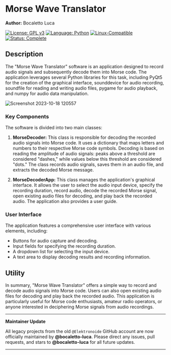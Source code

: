 # Morse Wave Translator

**Author:** Bocaletto Luca

[![License: GPL v3](https://img.shields.io/badge/License-GPLv3-blue?style=for-the-badge&logo=gnu)](LICENSE) [![Language: Python](https://img.shields.io/badge/Language-Python-blue?style=for-the-badge&logo=python)](https://www.python.org/) [![Linux-Compatible](https://img.shields.io/badge/Linux-Compatible-blue?style=for-the-badge&logo=linux)](https://www.kernel.org/) [![Status: Complete](https://img.shields.io/badge/Status-Complete-brightgreen?style=for-the-badge)](https://github.com/bocaletto-luca/Directory-Monitor)

## Description

The "Morse Wave Translator" software is an application designed to record audio signals and subsequently decode them into Morse code. The application leverages several Python libraries for this task, including PyQt5 for the creation of the graphical interface, sounddevice for audio recording, soundfile for reading and writing audio files, pygame for audio playback, and numpy for audio data manipulation.

![Screenshot 2023-10-18 120557](https://github.com/elektronoide/MorseWaveTranslator/assets/134635227/4657fda1-dba0-495e-9687-651f173317ff)

### Key Components

The software is divided into two main classes:

1. **MorseDecoder:** This class is responsible for decoding the recorded audio signals into Morse code. It uses a dictionary that maps letters and numbers to their respective Morse code symbols. Decoding is based on reading the amplitude of audio signals: peaks above a threshold are considered "dashes," while values below this threshold are considered "dots." The class records audio signals, saves them in an audio file, and extracts the decoded Morse message.

2. **MorseDecoderApp:** This class manages the application's graphical interface. It allows the user to select the audio input device, specify the recording duration, record audio, decode the recorded Morse signal, open existing audio files for decoding, and play back the recorded audio. The application also provides a user guide.

### User Interface

The application features a comprehensive user interface with various elements, including:

- Buttons for audio capture and decoding.
- Input fields for specifying the recording duration.
- A dropdown list for selecting the input device.
- A text area to display decoding results and recording information.

## Utility

In summary, "Morse Wave Translator" offers a simple way to record and decode audio signals into Morse code. Users can also open existing audio files for decoding and play back the recorded audio. This application is particularly useful for Morse code enthusiasts, amateur radio operators, or anyone interested in deciphering Morse signals from audio recordings.

---

**Maintainer Update**

All legacy projects from the old `@Elektronoide` GitHub account are now officially maintained by **@bocaletto-luca**. Please direct any issues, pull requests, and stars to **@bocaletto-luca** for all future updates.

---
